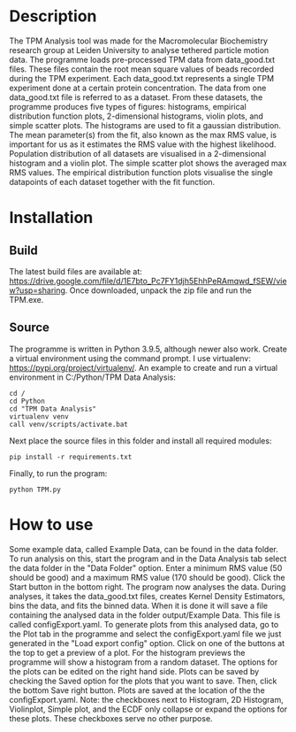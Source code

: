 # Description

The TPM Analysis tool was made for the Macromolecular Biochemistry
research group at Leiden University to analyse tethered particle motion
data. The programme loads pre-processed TPM data from data_good.txt
files. These files contain the root mean square values of beads recorded
during the TPM experiment. Each data_good.txt represents a single TPM
experiment done at a certain protein concentration. The data from one
data_good.txt file is referred to as a dataset. From these datasets, the
programme produces five types of figures: histograms, empirical
distribution function plots, 2-dimensional histograms, violin plots, and
simple scatter plots. The histograms are used to fit a gaussian
distribution. The mean parameter(s) from the fit, also known as the max
RMS value, is important for us as it estimates the RMS value with the
highest likelihood. Population distribution of all datasets are
visualised in a 2-dimensional histogram and a violin plot. The simple
scatter plot shows the averaged max RMS values. The empirical
distribution function plots visualise the single datapoints of each
dataset together with the fit function.

# Installation

## Build

The latest build files are available at:
https://drive.google.com/file/d/1E7bto_Pc7FY1djh5EhhPeRAmqwd_fSEW/view?usp=sharing. Once downloaded, unpack the zip file
and run the TPM.exe.

## Source

The programme is written in Python
3.9.5, although newer also work. Create a virtual environment using the
command prompt. I use virtualenv:
<https://pypi.org/project/virtualenv/>. An example to create and run a
virtual environment in C:/Python/TPM Data Analysis:

    cd /
    cd Python
    cd "TPM Data Analysis"
    virtualenv venv
    call venv/scripts/activate.bat

Next place the source files in this folder and install all required
modules:

    pip install -r requirements.txt

Finally, to run the program:

    python TPM.py

# How to use

Some example data, called Example Data, can be found in the data folder.
To run analysis on this, start the program and in the Data Analysis tab
select the data folder in the \"Data Folder\" option. Enter a minimum
RMS value (50 should be good) and a maximum RMS value (170 should be
good). Click the Start button in the bottom right. The program now
analyses the data. During analyses, it takes the data_good.txt files,
creates Kernel Density Estimators, bins the data, and fits the binned
data. When it is done it will save a file containing the analysed data
in the folder output/Example Data. This file is called
configExport.yaml. To generate plots from this analysed data, go to the
Plot tab in the programme and select the configExport.yaml file we just
generated in the \"Load export config\" option. Click on one of the
buttons at the top to get a preview of a plot. For the histogram
previews the programme will show a histogram from a random dataset. The
options for the plots can be edited on the right hand side. Plots can be
saved by checking the Saved option for the plots that you want to save.
Then, click the bottom Save right button. Plots are saved at the
location of the the configExport.yaml. Note: the checkboxes next to
Histogram, 2D Histogram, Violinplot, Simple plot, and the ECDF only collapse or expand the
options for these plots. These checkboxes serve no other purpose.
